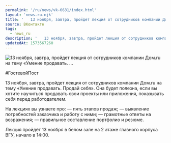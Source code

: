 ```yaml
---
permalink: '/ru/news/vk-6631/index.html'
layout: 'news.ru.njk'
title: '   13 ноября, завтра, пройдет лекция от сотрудников компании Дом.ru на тему «Умение продавать. …'
source: ВКонтакте
tags:
  - news_ru
description: '   13 ноября, завтра, пройдет лекция от сотрудников компании Дом.ru на тему «Умение продавать. …'
updatedAt: 1573567260
---
```

![   13 ноября, завтра, пройдет лекция от сотрудников компании Дом.ru на тему «Умение продавать. …](https://sun9-34.userapi.com/impf/c857228/v857228592/45183/4jpqbr6uwhA.jpg?size=1280x720&quality=96&sign=4d7dd2b1a73625603ac4104b9c61c491&c_uniq_tag=SxUMe1CWcQV5RwkBB-jrJj-7YGdSiLRLRlmhWM0Hkxk&type=album)

#ГостевойПост

13 ноября, завтра, пройдет лекция от сотрудников компании Дом.ru на тему «Умение продавать. Продай себя». Она будет полезна, если вы хотите научиться продавать свои проекты или приложения, показывать себя перед работодателем.

На лекциях вы узнаете про:
— пять этапов продаж;
— выявление потребностей заказчика и работу с ними;
— грамотные ответы на возражения;
— правильное составление портфолио и резюме.

Лекция пройдёт 13 ноября в белом зале на 2 этаже главного корпуса ВГУ, начало в 14:00.
